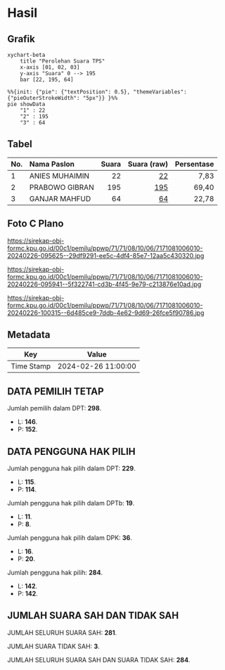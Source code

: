 # Hasil

## Grafik

```mermaid
xychart-beta
    title "Perolehan Suara TPS"
    x-axis [01, 02, 03]
    y-axis "Suara" 0 --> 195
    bar [22, 195, 64]
```

```mermaid
%%{init: {"pie": {"textPosition": 0.5}, "themeVariables": {"pieOuterStrokeWidth": "5px"}} }%%
pie showData
    "1" : 22
    "2" : 195
    "3" : 64
```

## Tabel

| No. | Nama Paslon    | Suara | Suara (raw) | Persentase |
|:--- |:-------------- | -----:| -----------:| ----------:|
| 1   | ANIES MUHAIMIN | 22    | [22][p-1]   | 7,83       |
| 2   | PRABOWO GIBRAN | 195   | [195][p-2]  | 69,40      |
| 3   | GANJAR MAHFUD  | 64    | [64][p-3]   | 22,78      |


[p-1]: https://github.com/gigit-pemilu/pemilu-2024-71-sulawesi-utara/blob/main/pilpres/hitung-suara/sub/71-sulawesi-utara/sub/71-kota-manado/sub/08-mapanget/sub/1006-bengkol/sub/010-tps/sub/paslon-1.txt
[p-2]: https://github.com/gigit-pemilu/pemilu-2024-71-sulawesi-utara/blob/main/pilpres/hitung-suara/sub/71-sulawesi-utara/sub/71-kota-manado/sub/08-mapanget/sub/1006-bengkol/sub/010-tps/sub/paslon-2.txt
[p-3]: https://github.com/gigit-pemilu/pemilu-2024-71-sulawesi-utara/blob/main/pilpres/hitung-suara/sub/71-sulawesi-utara/sub/71-kota-manado/sub/08-mapanget/sub/1006-bengkol/sub/010-tps/sub/paslon-3.txt

## Foto C Plano

https://sirekap-obj-formc.kpu.go.id/00c1/pemilu/ppwp/71/71/08/10/06/7171081006010-20240226-095625--29df9291-ee5c-4df4-85e7-12aa5c430320.jpg

https://sirekap-obj-formc.kpu.go.id/00c1/pemilu/ppwp/71/71/08/10/06/7171081006010-20240226-095941--5f322741-cd3b-4f45-9e79-c213876e10ad.jpg

https://sirekap-obj-formc.kpu.go.id/00c1/pemilu/ppwp/71/71/08/10/06/7171081006010-20240226-100315--6d485ce9-7ddb-4e62-9d69-26fce5f90786.jpg


## Metadata

| Key        | Value               |
| ---------- | ------------------- |
| Time Stamp | 2024-02-26 11:00:00 |


## DATA PEMILIH TETAP

Jumlah pemilih dalam DPT: **298**.
 * L: **146**.
 * P: **152**.

## DATA PENGGUNA HAK PILIH

Jumlah pengguna hak pilih dalam DPT: **229**.
 * L: **115**.
 * P: **114**.

Jumlah pengguna hak pilih dalam DPTb: **19**.
 * L: **11**.
 * P: **8**.

Jumlah pengguna hak pilih dalam DPK: **36**.
 * L: **16**.
 * P: **20**.

Jumlah pengguna hak pilih: **284**.
 * L: **142**.
 * P: **142**.

## JUMLAH SUARA SAH DAN TIDAK SAH

JUMLAH SELURUH SUARA SAH: **281**.

JUMLAH SUARA TIDAK SAH: **3**.

JUMLAH SELURUH SUARA SAH DAN SUARA TIDAK SAH: **284**.


